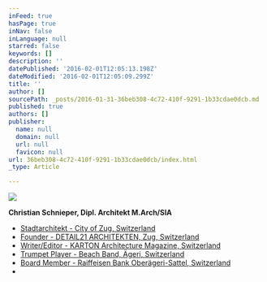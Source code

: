 ```yaml
---
inFeed: true
hasPage: true
inNav: false
inLanguage: null
starred: false
keywords: []
description: ''
datePublished: '2016-02-01T12:05:13.198Z'
dateModified: '2016-02-01T12:05:09.299Z'
title: ''
author: []
sourcePath: _posts/2016-01-31-36beb308-4c72-410f-9291-1b33cdae0dcb.md
published: true
authors: []
publisher:
  name: null
  domain: null
  url: null
  favicon: null
url: 36beb308-4c72-410f-9291-1b33cdae0dcb/index.html
_type: Article

---
```

![](https://the-grid-user-content.s3-us-west-2.amazonaws.com/8173588f-f824-4143-b063-03453aa2df90.JPG)

**Christian Schnieper, Dipl. Architekt M.Arch/SIA**

* [Stadtarchitekt - City of Zug, Switzerland][0]
* [Founder - DETAIL21 ARCHITEKTEN, Zug, Switzerland][1]
* [Writer/Editor - KARTON Architecture Magazine, Switzerland][2]
* [Trumpet Player - Beach Band, Ägeri, Switzerland][3]
* [Board Member - Raiffeisen Bank Oberägeri-Sattel, Switzerland][4]
* 

[0]: http://www.stadtzug.ch/de/verwaltungpolitik/verwaltung/personenregister/?personen_id=104651
[1]: http://detail21.com/index.htm
[2]: http://www.kartonarchitekturzeitschrift.ch/
[3]: http://www.beachband.ch/musiker/christian
[4]: http://www.raiffeisen.ch/raiffeisen/internet/rb0027.nsf/webpagesbytitleall/0B6D38FA8A170D04C1256C31004B1E35